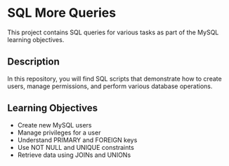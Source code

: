 # SQL More Queries

This project contains SQL queries for various tasks as part of the MySQL learning objectives.

## Description

In this repository, you will find SQL scripts that demonstrate how to create users, manage permissions, and perform various database operations.

## Learning Objectives

- Create new MySQL users
- Manage privileges for a user
- Understand PRIMARY and FOREIGN keys
- Use NOT NULL and UNIQUE constraints
- Retrieve data using JOINs and UNIONs

